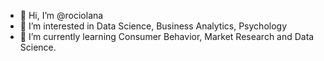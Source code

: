 - 👋 Hi, I’m @rociolana
- 👀 I’m interested in Data Science, Business Analytics, Psychology
- 🌱 I’m currently learning Consumer Behavior, Market Research and Data Science. 


<!---
rociolana/rociolana is a ✨ special ✨ repository because its `README.md` (this file) appears on your GitHub profile.
You can click the Preview link to take a look at your changes.
--->
